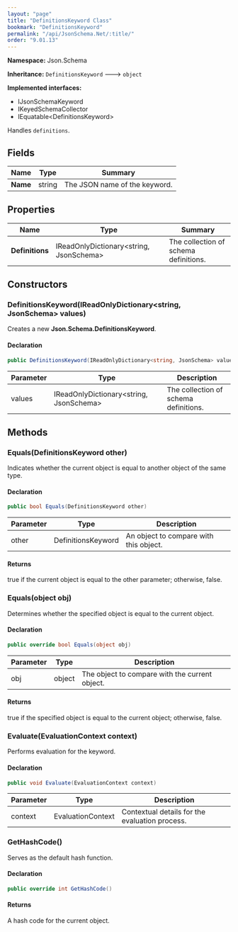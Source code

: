 ```yaml
---
layout: "page"
title: "DefinitionsKeyword Class"
bookmark: "DefinitionsKeyword"
permalink: "/api/JsonSchema.Net/:title/"
order: "9.01.13"
---
```

**Namespace:** Json.Schema

**Inheritance:**
`DefinitionsKeyword`
 🡒 
`object`

**Implemented interfaces:**

- IJsonSchemaKeyword
- IKeyedSchemaCollector
- IEquatable\<DefinitionsKeyword\>

Handles `definitions`.

## Fields

| Name | Type | Summary |
|---|---|---|
| **Name** | string | The JSON name of the keyword. |
## Properties

| Name | Type | Summary |
|---|---|---|
| **Definitions** | IReadOnlyDictionary\<string, JsonSchema\> | The collection of schema definitions. |
## Constructors

### DefinitionsKeyword(IReadOnlyDictionary\<string, JsonSchema\> values)

Creates a new **Json.Schema.DefinitionsKeyword**.

#### Declaration

```c#
public DefinitionsKeyword(IReadOnlyDictionary<string, JsonSchema> values)
```
| Parameter | Type | Description |
|---|---|---|
| values | IReadOnlyDictionary\<string, JsonSchema\> | The collection of schema definitions. |

## Methods

### Equals(DefinitionsKeyword other)

Indicates whether the current object is equal to another object of the same type.

#### Declaration

```c#
public bool Equals(DefinitionsKeyword other)
```
| Parameter | Type | Description |
|---|---|---|
| other | DefinitionsKeyword | An object to compare with this object. |

#### Returns

true if the current object is equal to the <paramref name="other">other</paramref> parameter; otherwise, false.

### Equals(object obj)

Determines whether the specified object is equal to the current object.

#### Declaration

```c#
public override bool Equals(object obj)
```
| Parameter | Type | Description |
|---|---|---|
| obj | object | The object to compare with the current object. |

#### Returns

true if the specified object  is equal to the current object; otherwise, false.

### Evaluate(EvaluationContext context)

Performs evaluation for the keyword.

#### Declaration

```c#
public void Evaluate(EvaluationContext context)
```
| Parameter | Type | Description |
|---|---|---|
| context | EvaluationContext | Contextual details for the evaluation process. |

### GetHashCode()

Serves as the default hash function.

#### Declaration

```c#
public override int GetHashCode()
```

#### Returns

A hash code for the current object.

